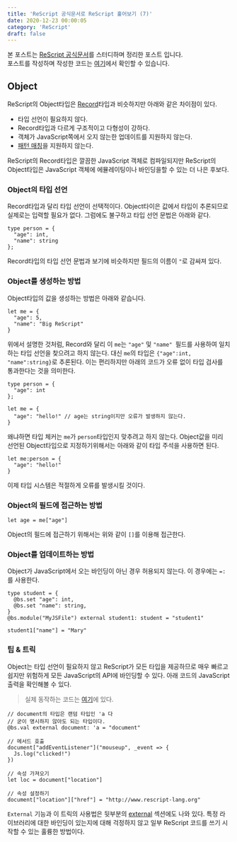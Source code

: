 ```yaml
---
title: 'ReScript 공식문서로 ReScript 훑어보기 (7)'
date: 2020-12-23 00:00:05
category: 'ReScript'
draft: false
---
```


본 포스트는 <a href="https://rescript-lang.org/docs/latest/">ReScript 공식문서</a>를 스터디하며 정리한 포스트 입니다.<br/>
포스트를 작성하며 작성한 코드는 [여기](https://github.com/alstn2468/ReScript_Tutorial)에서 확인할 수 있습니다.

## Object

ReScript의 Object타입은 [Record](https://rescript-lang.org/docs/manual/latest/record)타입과 비슷하지만 아래와 같은 차이점이 있다.

- 타입 선언이 필요하지 않다.
- Record타입과 다르게 구조적이고 다형성이 강하다.
- 객체가 JavaScript쪽에서 오지 않는한 업데이트를 지원하지 않는다.
- [패턴 매칭](https://rescript-lang.org/docs/manual/latest/pattern-matching-destructuring)을 지원하지 않는다.

ReScript의 Record타입은 깔끔한 JavaScript 객체로 컴파일되지만 ReScript의 Object타입은 JavaScript 객체에 에뮬레이팅이나 바인딩을할 수 있는 더 나은 후보다.

### Object의 타입 선언

Record타입과 달리 타입 선언이 선택적이다. Object타이은 값에서 타입이 추론되므로 실제로는 입력할 필요가 없다. 그럼에도 불구하고 타입 선언 문법은 아래와 같다.

```reason
type person = {
  "age": int,
  "name": string
};
```

Record타입의 타입 선언 문법과 보기에 비슷하지만 필드의 이름이 `"`로 감싸져 있다.

### Object를 생성하는 방법

Object타입의 값을 생성하는 방법은 아래와 같습니다.

```reason
let me = {
  "age": 5,
  "name": "Big ReScript"
}
```

위에서 설명한 것처럼, Record와 달리 이 `me`는 `"age"` 및 `"name" `필드를 사용하여 일치하는 타입 선언을 찾으려고 하지 않는다. 대신 `me`의 타입은 `{"age":int, "name":string}`로 추론된다. 이는 편리하지만 아래의 코드가 오류 없이 타입 검사를 통과한다는 것을 의미한다.

```reason
type person = {
  "age": int
};

let me = {
  "age": "hello!" // age는 string이지만 오류가 발생하지 않는다.
}
```

왜냐하면 타입 체커는 `me`가 `person`타입인지 맞추려고 하지 않는다. Object값을 미리 선언된 Object타입으로 지정하기위해서는 아래와 같이 타입 주석을 사용하면 된다.

```reason
let me:person = {
  "age": "hello!"
}
```

이제 타입 시스템은 적절하게 오류를 발생시킬 것이다.

### Object의 필드에 접근하는 방법

```reason
let age = me["age"]
```

Object의 필드에 접근하기 위해서는 위와 같이 `[]`를 이용해 접근한다.

### Object를 업데이트하는 방법

Object가 JavaScript에서 오는 바인딩이 아닌 경우 허용되지 않는다. 이 경우에는 `=:`를 사용한다.

```reason
type student = {
  @bs.set "age": int,
  @bs.set "name": string,
}
@bs.module("MyJSFile") external student1: student = "student1"

student1["name"] = "Mary"
```

### 팁 & 트릭

Object는 타입 선언이 필요하지 않고 ReScript가 모든 타입을 제공하므로 매우 빠르고 쉽지만 위험하게 모든 JavaScript의 API에 바인딩할 수 있다. 아래 코드의 JavaScript 출력을 확인해볼 수 있다.

> 실제 동작하는 코드는 [여기](https://github.com/alstn2468/ReScript_Tutorial/blob/main/src/6_Object/index.html)에 있다.

```reason
// document의 타입은 랜덤 타입인 'a 다
// 굳이 명시하지 않아도 되는 타입이다.
@bs.val external document: 'a = "document"

// 메서드 호출
document["addEventListener"]("mouseup", _event => {
  Js.log("clicked!")
})

// 속성 가져오기
let loc = document["location"]

// 속성 설정하기
document["location"]["href"] = "http://www.rescript-lang.org"
```

`External` 기능과 이 트릭의 사용법은 뒷부분의 [external](https://rescript-lang.org/docs/manual/latest/external#tips--tricks) 섹션에도 나와 있다. 특정 라이브러리에 대한 바인딩이 있는지에 대해 걱정하지 않고 일부 ReScript 코드를 쓰기 시작할 수 있는 훌륭한 방법이다.
